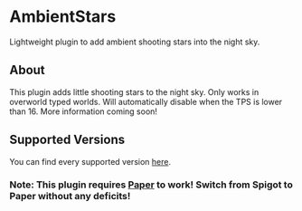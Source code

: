 # AmbientStars
Lightweight plugin to add ambient shooting stars into the night sky.

## About
This plugin adds little shooting stars to the night sky. Only works in overworld typed worlds. Will automatically disable when the TPS is lower than 16. More information coming soon!

## Supported Versions
You can find every supported version [here](https://github.com/TheLeCrafter/ambientstars/blob/master/SECURITY.md).

### Note: This plugin requires [Paper](https://papermc.io/) to work! Switch from Spigot to Paper without any deficits!
